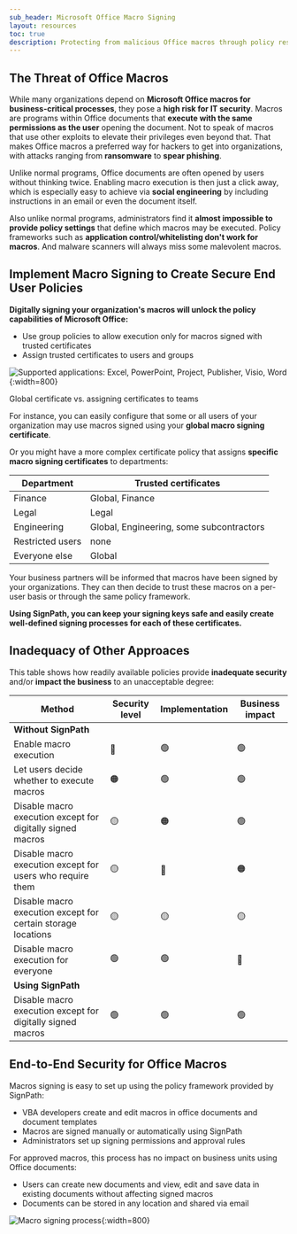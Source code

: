 ```yaml
---
sub_header: Microsoft Office Macro Signing
layout: resources
toc: true
description: Protecting from malicious Office macros through policy restrictions and signing
---
```


## The Threat of Office Macros

While many organizations depend on **Microsoft Office macros for business-critical processes**, they pose a **high risk for IT security**. Macros are programs within Office documents that **execute with the same permissions as the user** opening the document. Not to speak of macros that use other exploits to elevate their privileges even beyond that. That makes Office macros a preferred way for hackers to get into organizations, with attacks ranging from **ransomware** to **spear phishing**.

Unlike normal programs, Office documents are often opened by users without thinking twice. Enabling macro execution is then just a click away, which is especially easy to achieve via **social engineering** by including instructions in an email or even the document itself. 

Also unlike normal programs, administrators find it **almost impossible to provide policy settings** that define which macros may be executed. Policy frameworks such as **application control/whitelisting don't work for macros**. And malware scanners will always miss some malevolent macros.

## Implement Macro Signing to Create Secure End User Policies

**Digitally signing your organization's macros will unlock the policy capabilities of Microsoft Office:**

* Use group policies to allow execution only for macros signed with trusted certificates
* Assign trusted certificates to users and groups

![Supported applications: Excel, PowerPoint, Project, Publisher, Visio, Word](/assets/img/product/office-macros/office-supported-apps.png){:width=800}

<div class="panel tip" markdown="1">
<div class="panel-header">Global certificate vs. assigning certificates to teams</div>

For instance, you can easily configure that some or all users of your organization may use macros signed using your **global macro signing certificate**.

Or you might have a more complex certificate policy that assigns **specific macro signing certificates** to departments:

| Department       | Trusted certificates
|------------------|---------------------------------------------------------
| Finance          | Global, Finance
| Legal            | Legal
| Engineering      | Global, Engineering, some subcontractors
| Restricted users | none
| Everyone else    | Global

Your business partners will be informed that macros have been signed by your organizations. They can then decide to trust these macros on a per-user basis or through the same policy framework.

</div>

**Using SignPath, you can keep your signing keys safe and easily create well-defined signing processes for each of these certificates.**

## Inadequacy of Other Approaces

This table shows how readily available policies provide **inadequate security** and/or **impact the business** to an unacceptable degree:

| Method                                                       | Security level  | Implementation  | Business impact |
|--------------------------------------------------------------|-----------------|-----------------|-----------------|
| **Without SignPath**                                                                                               |
| Enable macro execution                                       | 🔴             | 🟢              | 🟢             | This should never be enabled
| Let users decide whether to execute macros                   | 🟠             | 🟢              | 🟢             | You cannot rely on users _always_ making the right decision
| Disable macro execution except for digitally signed macros   | 🟡             | 🟠              | 🟢             | Adequate private key security requires dedicated hardware, plus you need a reliable and auditable process
| Disable macro execution except for users who require them    | 🟡             | 🔴              | 🟠             | Each of these users still poses a risk, and they often add up
| Disable macro execution except for certain storage locations | 🟡             | 🟡              | 🟡             | This will mitigate direct internet/email attacks, but still any user can drop a malicious document in a trusted location
| Disable macro execution for everyone                         | 🟢             | 🟢              | 🔴             | Very safe but often unrealistic 
| **Using SignPath**                                                                                                 |
| Disable macro execution except for digitally signed macros   | 🟢             | 🟢              | 🟢             | Easily implement a secure signing process using an authorization and approval framework, and never worry about bad user choices again!

## End-to-End Security for Office Macros

Macros signing is easy to set up using the policy framework provided by SignPath:

* VBA developers create and edit macros in office documents and document templates 
* Macros are signed manually or automatically using SignPath
* Administrators set up signing permissions and approval rules

For approved macros, this process has no impact on business units using Office documents:

* Users can create new documents and view, edit and save data in existing documents without affecting signed macros
* Documents can be stored in any location and shared via email

![Macro signing process](/assets/img/product/office-macros/macro-signing-process.png){:width=800}
